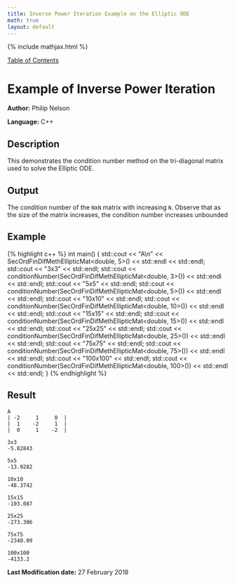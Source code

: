 ```yaml
---
title: Inverse Power Iteration Example on the Elliptic ODE
math: true
layout: default
---
```


{% include mathjax.html %}

<a href="https://philipnelson5.github.io/MATH5620/SoftwareManual"> Table of Contents </a>
# Example of Inverse Power Iteration

**Author:** Philip Nelson

**Language:** C++

## Description

This demonstrates the condition number method on the tri-diagonal matrix used to solve the Elliptic ODE.

## Output

The condition number of the `N`x`N` matrix with increasing `N`. Observe that as the size of the matrix increases, the condition number increases unbounded

## Example
{% highlight c++ %}
int main()
{
  std::cout << "A\n" << SecOrdFinDifMethEllipticMat<double, 5>() << std::endl << std::endl;
  std::cout << "3x3" << std::endl;
  std::cout << conditionNumber(SecOrdFinDifMethEllipticMat<double, 3>()) << std::endl << std::endl;
  std::cout << "5x5" << std::endl;
  std::cout << conditionNumber(SecOrdFinDifMethEllipticMat<double, 5>()) << std::endl << std::endl;
  std::cout << "10x10" << std::endl;
  std::cout << conditionNumber(SecOrdFinDifMethEllipticMat<double, 10>()) << std::endl << std::endl;
  std::cout << "15x15" << std::endl;
  std::cout << conditionNumber(SecOrdFinDifMethEllipticMat<double, 15>()) << std::endl << std::endl;
  std::cout << "25x25" << std::endl;
  std::cout << conditionNumber(SecOrdFinDifMethEllipticMat<double, 25>()) << std::endl << std::endl;
  std::cout << "75x75" << std::endl;
  std::cout << conditionNumber(SecOrdFinDifMethEllipticMat<double, 75>()) << std::endl << std::endl;
  std::cout << "100x100" << std::endl;
  std::cout << conditionNumber(SecOrdFinDifMethEllipticMat<double, 100>()) << std::endl << std::endl;
}
{% endhighlight %}

## Result
```
A
| -2     1     0  |
|  1    -2     1  |
|  0     1    -2  |

3x3
-5.82843

5x5
-13.9282

10x10
-48.3742

15x15
-103.087

25x25
-273.306

75x75
-2340.09

100x100
-4133.2

```

**Last Modification date:** 27 February 2018
